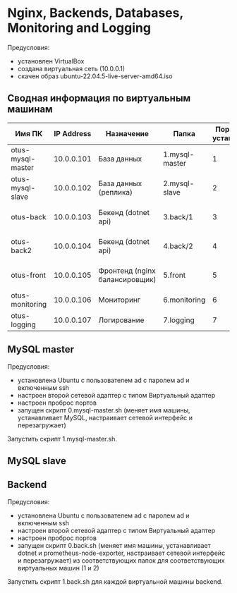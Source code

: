 # Nginx, Backends, Databases, Monitoring and Logging

Предусловия:
- установлен VirtualBox
- создана виртуальная сеть (10.0.0.1)
- скачен образ ubuntu-22.04.5-live-server-amd64.iso

## Сводная информация по виртуальным машинам
| Имя ПК            | IP Address | Назначение                     | Папка          | Порядок установки |Проброс портов |
|-------------------|------------|--------------------------------|----------------|-------------------|-|
| otus-mysql-master | 10.0.0.101 | База данных                    | 1.mysql-master | 1                 |2282 -> 22; 3307 -> 3306 |
| otus-mysql-slave  | 10.0.0.102 | База данных (реплика)          | 2.mysql-slave  | 2                 |2283 -> 22 | 3308 -> 3306 |
| otus-back         | 10.0.0.103 | Бекенд (dotnet api)            | 3.back/1       | 3                 |2284 -> 22; 5101 -> 8080 |
| otus-back2        | 10.0.0.104 | Бекенд (dotnet api)            | 4.back/2       | 4                 |2285 -> 22; 5102 -> 8080 |
| otus-front        | 10.0.0.105 | Фронтенд (nginx балансировщик) | 5.front        | 5                 |2286 -> 22; 8099 -> 8080 |
| otus-monitoring   | 10.0.0.106 | Мониторинг                     | 6.monitoring   | 6                 |2287 -> 22 |
| otus-logging      | 10.0.0.107 | Логирование                    | 7.logging      | 7                 |2288 -> 22 |

## MySQL master

Предусловия:
- установлена Ubuntu с пользователем ad с паролем ad и включенным ssh
- настроен второй сетевой адаптер с типом Виртуальный адаптер
- настроен проброс портов
- запущен скрипт 0.mysql-master.sh (меняет имя машины, устанавливает MySQL, настраивает сетевой интерфейс и перезагружает)

Запустить скрипт 1.mysql-master.sh.

## MySQL slave

## Backend

Предусловия:
- установлена Ubuntu с пользователем ad с паролем ad и включенным ssh
- настроен второй сетевой адаптер с типом Виртуальный адаптер
- настроен проброс портов
- запущен скрипт 0.back.sh (меняет имя машины, устанавливает dotnet и prometheus-node-exporter, настраивает сетевой интерфейс и перезагружает) из соответствующих папок для соответствующих виртуальных машин (1 и 2)

Запустить скрипт 1.back.sh для каждой виртуальной машины backend.



